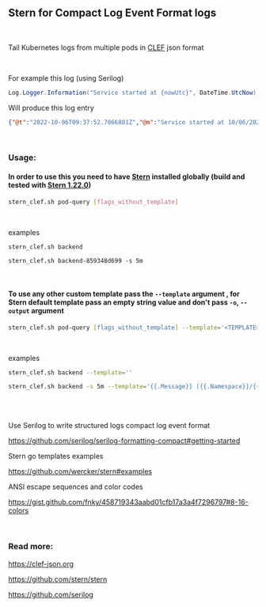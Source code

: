 ## Stern for Compact Log Event Format logs

<br/>

Tail Kubernetes logs from multiple pods in [CLEF](https://clef-json.org) json format

<br/>

For example this log (using Serilog)
```csharp
Log.Logger.Information("Service started at {nowUtc}", DateTime.UtcNow);
```

Will produce this log entry
```json
{"@t":"2022-10-06T09:37:52.7066801Z","@m":"Service started at 10/06/2022 09:37:52","@i":"c16672c4","nowUtc":"2022-10-06T09:37:52.6986562Z"}
```
<br/>

### Usage:


#### In order to use this you need to have [Stern](https://github.com/stern/stern) installed globally (build and tested with [Stern 1.22.0](https://github.com/stern/stern/releases/tag/v1.22.0))

```bash
stern_clef.sh pod-query [flags_without_template]
```

<br/>

examples

```sh
stern_clef.sh backend
```

```console
stern_clef.sh backend-859348d699 -s 5m
```

<br/>

#### To use any other custom template pass the `--template` argument , for Stern default template pass an empty string value and don't pass `-o`, `--output` argument



```zsh
stern_clef.sh pod-query [flags_without_template] --template='<TEMPLATE>'
```


<br/>

examples

```sh
stern_clef.sh backend --template=''
```

```sh
stern_clef.sh backend -s 5m --template='{{.Message}} ({{.Namespace}}/{{.PodName}}/{{.ContainerName}})'
```

<br/><br/>

Use Serilog to write structured logs compact log event format

https://github.com/serilog/serilog-formatting-compact#getting-started

Stern go templates examples

https://github.com/wercker/stern#examples

ANSI escape sequences and color codes

https://gist.github.com/fnky/458719343aabd01cfb17a3a4f7296797#8-16-colors

<br/>

### Read more:

https://clef-json.org

https://github.com/stern/stern

https://github.com/serilog
